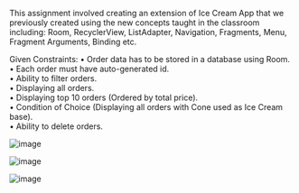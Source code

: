This assignment involved creating an extension of Ice Cream App that we previously created using the new concepts taught in the classroom including: Room, RecyclerView, ListAdapter, Navigation, Fragments, Menu, Fragment Arguments, Binding etc.

Given Constraints:
•	Order data has to be stored in a database using Room.\
•	Each order must have auto-generated id.\
•	Ability to filter orders.\
•	Displaying all orders.\
•	Displaying top 10 orders (Ordered by total price).\
•	Condition of Choice (Displaying all orders with Cone used as Ice Cream base).\
•	Ability to delete orders. 

![image](https://user-images.githubusercontent.com/90479242/211159425-d3536ae9-a438-46e9-9e8f-514c09118804.png)

![image](https://user-images.githubusercontent.com/90479242/211159410-d8cd8403-1398-4c65-aff7-d61085f18691.png)

![image](https://user-images.githubusercontent.com/90479242/211159428-73a6480d-820c-4028-946e-077f33d1c51a.png)

